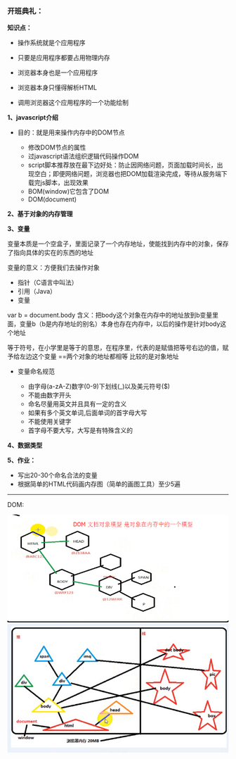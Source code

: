 ### 开班典礼：

**知识点：**

- 操作系统就是个应用程序
- 只要是应用程序都要占用物理内存
- 浏览器本身也是一个应用程序

- 浏览器本身只懂得解析HTML
- 调用浏览器这个应用程序的一个功能绘制

**1、javascript介绍**

- 目的：就是用来操作内存中的DOM节点

  - 修改DOM节点的属性
  - 过javascript语法组织逻辑代码操作DOM
  - script脚本推荐放在最下边好处：防止因网络问题，页面加载时间长，出现空白；即便网络问题，浏览器也把DOM加载渲染完成，等待从服务端下载完js脚本，出现效果
  - BOM(window)它包含了DOM
  - DOM(document)

**2、基于对象的内存管理**

**3、变量**

变量本质是一个空盒子，里面记录了一个内存地址，使能找到内存中的对象，保存了指向具体的实在的东西的地址

变量的意义：方便我们去操作对象

- 指针（C语言中叫法）
- 引用（Java）
- 变量

var b = document.body  含义：把body这个对象在内存中的地址放到b变量里面，变量b（b是内存地址的别名）本身也存在内存中，以后的操作是针对body这个地址

等于符号，在小学里是等于的意思，在程序里，代表的是赋值把等号右边的值，赋予给左边这个变量 ==两个对象的地址都相等 比较的是对象地址

- 变量命名规范

  + 由字母(a-zA-Z)数字(0-9)下划线(_)以及美元符号($)
  + 不能由数字开头
  + 命名尽量用英文并且具有一定的含义
  + 如果有多个英文单词,后面单词的首字母大写
  + 不能使用关键字
  + 首字母不要大写，大写是有特殊含义的

**4、数据类型**

**5、作业：**

- 写出20-30个命名合法的变量
- 根据简单的HTML代码画内存图（简单的画图工具）至少5遍

---

DOM:

![](../images/DOM.png)
![](../images/DOM1.png)

